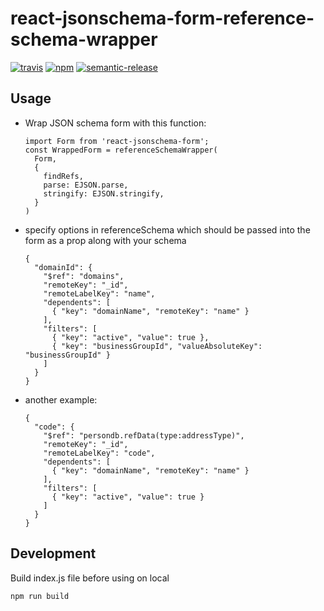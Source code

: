 # react-jsonschema-form-reference-schema-wrapper

[![travis][travis-image]][travis-url]
[![npm][npm-image]][npm-url]
[![semantic-release][semantic-release-image]][semantic-release-url]

[travis-image]:            https://img.shields.io/travis/poetic/react-jsonschema-form-reference-schema-wrapper.svg?branch=master
[travis-url]:              https://travis-ci.org/poetic/react-jsonschema-form-reference-schema-wrapper
[npm-image]:               https://img.shields.io/npm/v/react-jsonschema-form-reference-schema-wrapper.svg
[npm-url]:                 https://npmjs.org/package/react-jsonschema-form-reference-schema-wrapper
[semantic-release-image]:  https://img.shields.io/badge/%20%20%F0%9F%93%A6%F0%9F%9A%80-semantic--release-e10079.svg
[semantic-release-url]:    https://github.com/semantic-release/semantic-release

## Usage
- Wrap JSON schema form with this function:
  ```
  import Form from 'react-jsonschema-form';
  const WrappedForm = referenceSchemaWrapper(
    Form,
    {
      findRefs,
      parse: EJSON.parse,
      stringify: EJSON.stringify,
    }
  )
  ```

- specify options in referenceSchema which should be passed into the form as
  a prop along with your schema
  ```
  {
    "domainId": {
      "$ref": "domains",
      "remoteKey": "_id",
      "remoteLabelKey": "name",
      "dependents": [
        { "key": "domainName", "remoteKey": "name" }
      ],
      "filters": [
        { "key": "active", "value": true },
        { "key": "businessGroupId", "valueAbsoluteKey": "businessGroupId" }
      ]
    }
  }
  ```

- another example:
  ```
  {
    "code": {
      "$ref": "persondb.refData(type:addressType)",
      "remoteKey": "_id",
      "remoteLabelKey": "code",
      "dependents": [
        { "key": "domainName", "remoteKey": "name" }
      ],
      "filters": [
        { "key": "active", "value": true }
      ]
    }
  }
  ```

## Development
Build index.js file before using on local
```
npm run build
```
